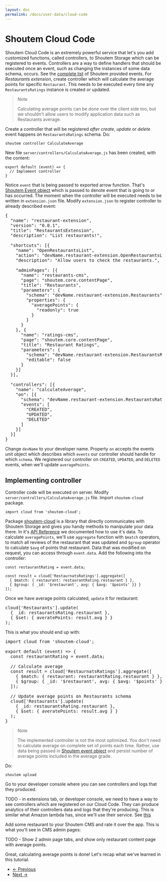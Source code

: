 ```yaml
---
layout: doc
permalink: /docs/user-data/cloud-code
---
```


# Shoutem Cloud Code

Shoutem Cloud Code is an extremely powerful service that let's you add customized functions, called controllers, to Shoutem Storage which can be registered to events. Controllers are a way to define handlers that should be executed once an event, such as changing the instances of some data schema, occurs. See the [complete list](TODO) of Shoutem provided events. For _Restaurants extension_, create controller which will calculate the average points for specific `Restaurant`. This needs to be executed every time any `RestaurantsRatings` instance is created or updated.

<blockquote>
  <p>Note</p>
  <footer>Calculating average points can be done over the client side too, but we shouldn't allow users to modify application data such as Restaurants average.</footer>
</blockquote>

Create a controller that will be registered *after* _create_, _update_ or _delete_ event happens on `RestaurantsRatings` schema. Do:

```
shoutem controller CalculateAverage
```

New file `server/controllers/CalculateAverage.js` has been created, with the content:

```
export default (event) => {
  // Implement controller
}
```

Notice `event` that is being passed to exported arrow function. That's [Shoutem Event object](TODO) which is passed to denote event that is going to or has occurred. The moment when the controller will be executed needs to be written in `extension.json` file. Modify `extension.json` to register controller to already described event:

<pre>
{
  "name": "restaurant-extension",
  "version": "0.0.1",
  "title": "RestaurantsExtension",
  "description": "List restaurants!",

  "shortcuts": [{
    "name": "OpenRestaurantsList",
    "action": "devName.restaurant-extension.OpenRestaurantsList",
    "description": "Allow users to check the restaurants.",

    "adminPages": [{
      "name": "restaurants-cms",
      "page": "shoutem.core.contentPage",
      "title": "Restaurants",
      "parameters": {
        "schema": "devName.restaurant-extension.Restaurants",
        "properties": {
          "averagePoints": {
            "readonly": true
          }
        }
      }
    }, {
      "name": "ratings-cms",
      "page": "shoutem.core.contentPage",
      "title": "Restaurant Ratings",
      "parameters": {
        "schema": "devName.restaurant-extension.RestaurantsRatings",
        "editable": false
      }
    }]
<span class="newCode">  }],

  "controllers": [{
    "name": "calculateAverage",
    "on": [{
      "schema": "devName.restaurant-extension.RestaurantsRatings",
      "events": [
        "CREATED",
        "UPDATED",
        "DELETED"
      ]
    }]
  }]</span>
}
</pre>

Change `devName` to your developer name. Property `on` accepts the events unit object which describes which `events` our controller should handle for which `schema`. We registered our controller on `CREATED`, `UPDATED`, and `DELETED` events, when we'll update `averagePoints`.


## Implementing controller

Controller code will be executed on server. Modify `server/controllers/CalculateAverage.js` file. Import `shoutem-cloud` package.

```
import cloud from 'shoutem-cloud';
```

Package [shoutem-cloud](TODO) is a library that directly communicates with Shoutem Storage and gives you handy methods to manipulate your data there. In it's [API Reference](TODO) we documented how to use it's data. To calculate `averagePoints`, we'll use `aggregate` function with `$match` operators, to match all reviews of the restaurant that was updated and `$group` operator to calculate `$avg` of points that restaurant. Data that was modified on request, you can access through `event.data`. Add the following into the controller:

```
const restaurantRating = event.data;

const result = cloud['RestaurnatsRatings'].aggregate([
  { $match: { restaurant: restaurantRating.restaurant } },
  { $group: { _id: '$restaurant', avg: { $avg: '$points' }} }
]);
```

Once we have average points calculated, `update` it for restaurant:

<pre>
cloud['Restaurants'].update(
  { _id: restaurantsRating.restaurant },
  { $set: { averatePoints: result.avg } }
);
</pre>


This is what you should end up with:

<pre>
<span class="newCode">import cloud from 'shoutem-cloud';</span>

export default (event) => {
<span class="newCode">  const restaurantRating = event.data;

  // Calculate average
  const result = cloud['RestaurnatsRatings'].aggregate([
    { $match: { restaurant: restaurantRating.restaurant } },
    { $group: { _id: '$restaurant', avg: { $avg: '$points' }} }
  ]);

  // Update average points on Restaurants schema
  cloud['Restaurants'].update(
    { _id: restaurantsRating.restaurant },
    { $set: { averatePoints: result.avg } }
  );
}</span>
</pre>

<blockquote>
  <p>Note</p>
  <footer>The implemented controller is not the most optimized. You don't need to calculate average on complete set of points each time. Rather, use data being passed in <a href="TODO">Shoutem event object</a> and persist number of average points included in the average grade.</footer>
</blockquote>

Do:

```
shoutem upload
```

Go to your developer console where you can see controllers and logs that they produced.

TODO - in extensions tab, or developer console, we need to have a way to see controllers which are registered on our Cloud Code. They can produce analytics of their controllers data and logs that they're producing. This is similar what Amazon lambda has, since we'll use their service. See [this](https://www.google.hr/search?q=amazon+lambda&source=lnms&tbm=isch&sa=X&ved=0ahUKEwis5Yf91ejMAhUGrRoKHdgIDt4Q_AUIBygB&biw=1920&bih=1083#tbm=isch&q=amazon+lambda+logs)

Add some restaurant to your Shoutem CMS and rate it over the app. This is what you'll see in CMS admin pages:

TODO - Show 2 admin page tabs, and show only restaurant content page with average points.

Great, calculating average points is done! Let's recap what we've learned in this tutorial.

<nav>
  <ul class="pager">
    <li class="previous">
      <a href="http://shoutem.github.io/docs/user-data/properties-admin-pages"><span aria-hidden="true">&larr;</span> Previous</a>
    </li>
    <li class="next">
      <a href="http://shoutem.github.io/docs/user-data/summary">Next <span aria-hidden="true">&rarr;</span></a>
    </li>
  </ul>
</nav>